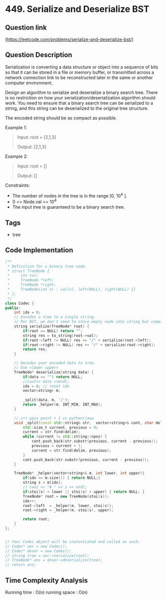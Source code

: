 # 449. Serialize and Deserialize BST

## Question link
(https://leetcode.com/problems/serialize-and-deserialize-bst/)

## Question Description
Serialization is converting a data structure or object into a sequence of bits so that it can be stored in a file or memory buffer, or transmitted across a network connection link to be reconstructed later in the same or another computer environment.

Design an algorithm to serialize and deserialize a binary search tree. There is no restriction on how your serialization/deserialization algorithm should work. You need to ensure that a binary search tree can be serialized to a string, and this string can be deserialized to the original tree structure.

The encoded string should be as compact as possible.

Example 1:
>
> Input: root = [2,1,3]
>
> Output: [2,1,3]

Example 2:
>
> Input: root = []
>
> Output: []

Constraints:
- The number of nodes in the tree is in the range [0, 10<sup>4</sup> ].
- 0 <= Node.val <= 10<sup>4</sup>
- The input tree is guaranteed to be a binary search tree.

## Tags
- tree

## Code Implementation
```c++
/**
 * Definition for a binary tree node.
 * struct TreeNode {
 *     int val;
 *     TreeNode *left;
 *     TreeNode *right;
 *     TreeNode(int x) : val(x), left(NULL), right(NULL) {}
 * };
 */
class Codec {
public:
    int idx = 0;
    // Encodes a tree to a single string.
    // Per BST, we don't need to store empty node into string but comparing value to decide node end during deserialize
    string serialize(TreeNode* root) {
        if(root == NULL) return "";
        string res = to_string(root->val);
        if(root->left != NULL) res += "/" + serialize(root->left);
        if(root->right != NULL) res += "/" + serialize(root->right);
        return res;
    }

    // Decodes your encoded data to tree.
    // Use <lower upper>
    TreeNode* deserialize(string data) {
        if(data == "") return NULL;
        //cout<< data <<endl;
        idx = 0; // reset idx
        vector<string> m;
        
        _split(data, m, '/');
        return _helper(m, INT_MIN, INT_MAX);
    }

    // c++ pain point + 1 vs python/java
    void _split(const std::string& str,  vector<string>& cont, char delim = '/'){
        std::size_t current, previous = 0;
        current = str.find(delim);
        while (current != std::string::npos) {
            cont.push_back(str.substr(previous, current - previous));
            previous = current + 1;
            current = str.find(delim, previous);
        }
        cont.push_back(str.substr(previous, current - previous));
    }

    TreeNode* _helper(vector<string>& m, int lower, int upper){
        if(idx >= m.size()) { return NULL;}
        string s = m[idx];
        // cout << "# " << s << endl;
        if(stoi(s) < lower || stoi(s) > upper) { return NULL; }
        TreeNode* root = new TreeNode(stoi(s));
        idx++;
        root->left  = _helper(m, lower, stoi(s));
        root->right = _helper(m, stoi(s), upper);

        return root;
    }
};


// Your Codec object will be instantiated and called as such:
// Codec* ser = new Codec();
// Codec* deser = new Codec();
// string tree = ser->serialize(root);
// TreeNode* ans = deser->deserialize(tree);
// return ans;
```

## Time Complexity Analysis
Running time  : O(n)
running space : O(n)